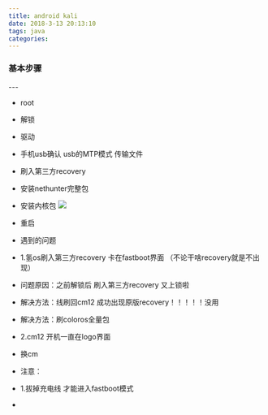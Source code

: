 ```yaml
---
title: android kali
date: 2018-3-13 20:13:10
tags: java
categories:
---
```





<h3>基本步骤</h3>
---

- root
- 解锁
- 驱动
- 手机usb确认 usb的MTP模式  传输文件
- 刷入第三方recovery
- 安装nethunter完整包
- 安装内核包
![](http://oyj1fkfcr.bkt.clouddn.com/2018-03-09_205700.png)
- 重启

- 遇到的问题
- 1.氢os刷入第三方recovery 卡在fastboot界面 （不论干啥recovery就是不出现）
- 问题原因：之前解锁后 刷入第三方recovery 又上锁啦
- 解决方法：线刷回cm12  成功出现原版recovery！！！！！没用
- 解决方法：刷coloros全量包    

- 2.cm12 开机一直在logo界面
- 换cm



- 注意：
- 1.拔掉充电线 才能进入fastboot模式
-
